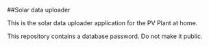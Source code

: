 ##Solar data uploader

This is the solar data uploader application for the PV Plant at home.

This repository contains a database password. Do not make it public.